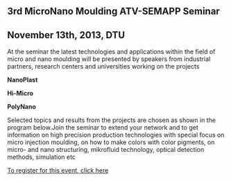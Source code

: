 ## 3rd MicroNano Moulding ATV-SEMAPP Seminar  

## November 13th, 2013, DTU


At the seminar the latest technologies and applications within the field of micro and nano moulding will be presented by speakers from industrial partners, research centers and universities working on the projects

**NanoPlast**

**Hi-Micro**

**PolyNano**

Selected topics and results from the projects are chosen as shown in the program below.Join the seminar to extend your network and to get information on high precision production technologies with special focus on micro injection moulding, on how to make colors with color pigments, on micro- and nano structuring, mikrofluid technology, optical detection methods, simulation etc

[To register for this event, click here]( http://www.atv-semapp.dk/arr2013/131113_3rd_MicroNano/pg_3rdMicNa.html)